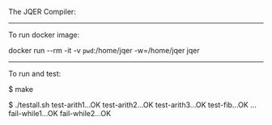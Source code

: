 The JQER Compiler:

------------------------------
To run docker image:

docker run --rm -it -v `pwd`:/home/jqer -w=/home/jqer jqer

------------------------------
To run and test:

$ make

$ ./testall.sh
test-arith1...OK
test-arith2...OK
test-arith3...OK
test-fib...OK
...
fail-while1...OK
fail-while2...OK
